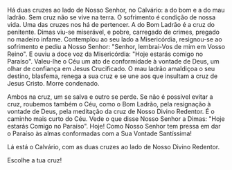 Há duas cruzes ao lado de Nosso Senhor, no Calvário: a do bom e a do mau ladrão. Sem cruz não se vive na terra. O sofrimento é condição de nossa vida. Uma das cruzes nos há de pertencer. A do Bom Ladrão é a cruz do penitente. Dimas viu-se miserável, e pobre, carregado de crimes, pregado no madeiro infame. Contemplou ao seu lado a Misericórdia, resignou-se ao sofrimento e pediu a Nosso Senhor: "Senhor, lembrai-Vos de mim em Vosso Reino". E ouviu a doce voz da Misericórdia: "Hoje estarás comigo no Paraíso". Valeu-lhe o Céu um ato de conformidade à vontade de Deus, um olhar de confiança em Jesus Crucificado. O mau ladrão amaldiçoa o seu destino, blasfema, renega a sua cruz e se une aos que insultam a cruz de Jesus Cristo. Morre condenado.

Ambos na cruz, um se salva e outro se perde. Se não é possível evitar a cruz, roubemos também o Céu, como o Bom Ladrão, pela resignação à vontade de Deus, pela meditação da cruz de Nosso Divino Redentor. É o caminho mais curto do Céu. Vede o que disse Nosso Senhor a Dimas: "Hoje estarás Comigo no Paraíso". Hoje! Como Nosso Senhor tem pressa em dar o Paraíso às almas conformadas com a Sua Vontade Santíssima!

Lá está o Calvário, com as duas cruzes ao lado de Nosso Divino Redentor.

Escolhe a tua cruz!
